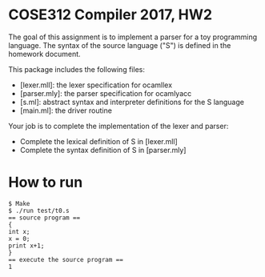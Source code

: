 # COSE312 Compiler 2017, HW2

The goal of this assignment is to implement a parser for a toy programming language. 
The syntax of the source language ("S") is defined in the homework document.

This package includes the following files:
- [lexer.mll]: the lexer specification for ocamllex
- [parser.mly]: the parser specification for ocamlyacc
- [s.ml]: abstract syntax and interpreter definitions for the S language
- [main.ml]: the driver routine

Your job is to complete the implementation of the lexer and parser:
- Complete the lexical definition of S in [lexer.mll]
- Complete the syntax definition of S in [parser.mly]

# How to run

    $ Make
    $ ./run test/t0.s
    == source program ==
    {
    int x;
    x = 0;
    print x+1;
    }
    == execute the source program ==
    1

